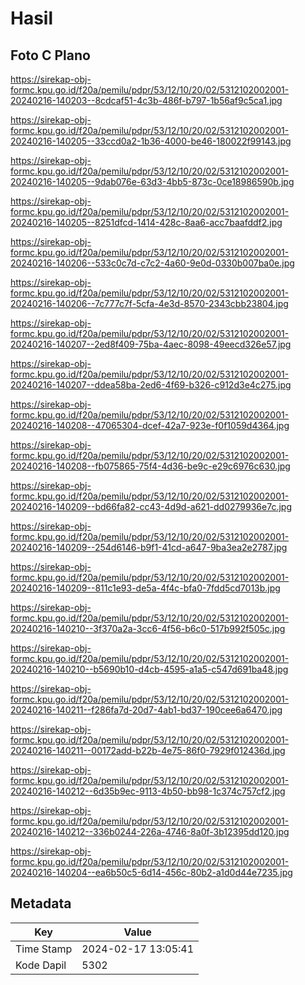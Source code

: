 # Hasil

## Foto C Plano

https://sirekap-obj-formc.kpu.go.id/f20a/pemilu/pdpr/53/12/10/20/02/5312102002001-20240216-140203--8cdcaf51-4c3b-486f-b797-1b56af9c5ca1.jpg

https://sirekap-obj-formc.kpu.go.id/f20a/pemilu/pdpr/53/12/10/20/02/5312102002001-20240216-140205--33ccd0a2-1b36-4000-be46-180022f99143.jpg

https://sirekap-obj-formc.kpu.go.id/f20a/pemilu/pdpr/53/12/10/20/02/5312102002001-20240216-140205--9dab076e-63d3-4bb5-873c-0ce18986590b.jpg

https://sirekap-obj-formc.kpu.go.id/f20a/pemilu/pdpr/53/12/10/20/02/5312102002001-20240216-140205--8251dfcd-1414-428c-8aa6-acc7baafddf2.jpg

https://sirekap-obj-formc.kpu.go.id/f20a/pemilu/pdpr/53/12/10/20/02/5312102002001-20240216-140206--533c0c7d-c7c2-4a60-9e0d-0330b007ba0e.jpg

https://sirekap-obj-formc.kpu.go.id/f20a/pemilu/pdpr/53/12/10/20/02/5312102002001-20240216-140206--7c777c7f-5cfa-4e3d-8570-2343cbb23804.jpg

https://sirekap-obj-formc.kpu.go.id/f20a/pemilu/pdpr/53/12/10/20/02/5312102002001-20240216-140207--2ed8f409-75ba-4aec-8098-49eecd326e57.jpg

https://sirekap-obj-formc.kpu.go.id/f20a/pemilu/pdpr/53/12/10/20/02/5312102002001-20240216-140207--ddea58ba-2ed6-4f69-b326-c912d3e4c275.jpg

https://sirekap-obj-formc.kpu.go.id/f20a/pemilu/pdpr/53/12/10/20/02/5312102002001-20240216-140208--47065304-dcef-42a7-923e-f0f1059d4364.jpg

https://sirekap-obj-formc.kpu.go.id/f20a/pemilu/pdpr/53/12/10/20/02/5312102002001-20240216-140208--fb075865-75f4-4d36-be9c-e29c6976c630.jpg

https://sirekap-obj-formc.kpu.go.id/f20a/pemilu/pdpr/53/12/10/20/02/5312102002001-20240216-140209--bd66fa82-cc43-4d9d-a621-dd0279936e7c.jpg

https://sirekap-obj-formc.kpu.go.id/f20a/pemilu/pdpr/53/12/10/20/02/5312102002001-20240216-140209--254d6146-b9f1-41cd-a647-9ba3ea2e2787.jpg

https://sirekap-obj-formc.kpu.go.id/f20a/pemilu/pdpr/53/12/10/20/02/5312102002001-20240216-140209--811c1e93-de5a-4f4c-bfa0-7fdd5cd7013b.jpg

https://sirekap-obj-formc.kpu.go.id/f20a/pemilu/pdpr/53/12/10/20/02/5312102002001-20240216-140210--3f370a2a-3cc6-4f56-b6c0-517b992f505c.jpg

https://sirekap-obj-formc.kpu.go.id/f20a/pemilu/pdpr/53/12/10/20/02/5312102002001-20240216-140210--b5690b10-d4cb-4595-a1a5-c547d691ba48.jpg

https://sirekap-obj-formc.kpu.go.id/f20a/pemilu/pdpr/53/12/10/20/02/5312102002001-20240216-140211--f286fa7d-20d7-4ab1-bd37-190cee6a6470.jpg

https://sirekap-obj-formc.kpu.go.id/f20a/pemilu/pdpr/53/12/10/20/02/5312102002001-20240216-140211--00172add-b22b-4e75-86f0-7929f012436d.jpg

https://sirekap-obj-formc.kpu.go.id/f20a/pemilu/pdpr/53/12/10/20/02/5312102002001-20240216-140212--6d35b9ec-9113-4b50-bb98-1c374c757cf2.jpg

https://sirekap-obj-formc.kpu.go.id/f20a/pemilu/pdpr/53/12/10/20/02/5312102002001-20240216-140212--336b0244-226a-4746-8a0f-3b12395dd120.jpg

https://sirekap-obj-formc.kpu.go.id/f20a/pemilu/pdpr/53/12/10/20/02/5312102002001-20240216-140204--ea6b50c5-6d14-456c-80b2-a1d0d44e7235.jpg


## Metadata

| Key        | Value               |
| ---------- | ------------------- |
| Time Stamp | 2024-02-17 13:05:41 |
| Kode Dapil | 5302                |



